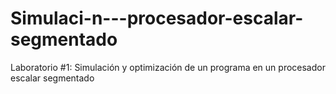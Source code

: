 # Simulaci-n---procesador-escalar-segmentado
Laboratorio #1: Simulación y optimización de un programa en un procesador escalar segmentado

